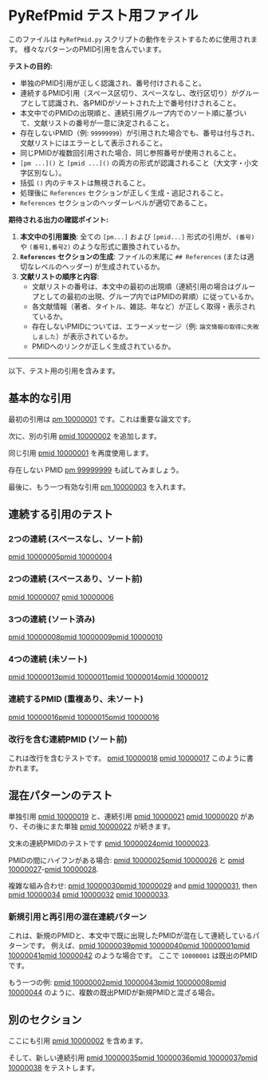 <!-- filepath: c:\Users\sunda\Documents\OneDrive - 近畿大学\Scripts\Python\PyRef\test.md -->
# PyRefPmid テスト用ファイル

このファイルは `PyRefPmid.py` スクリプトの動作をテストするために使用されます。
様々なパターンのPMID引用を含んでいます。

**テストの目的:**

*   単独のPMID引用が正しく認識され、番号付けされること。
*   連続するPMID引用（スペース区切り、スペースなし、改行区切り）がグループとして認識され、各PMIDがソートされた上で番号付けされること。
*   本文中でのPMIDの出現順と、連続引用グループ内でのソート順に基づいて、文献リストの番号が一意に決定されること。
*   存在しないPMID（例: `99999999`）が引用された場合でも、番号は付与され、文献リストにはエラーとして表示されること。
*   同じPMIDが複数回引用された場合、同じ参照番号が使用されること。
*   `[pm ...]()` と `[pmid ...]()` の両方の形式が認識されること（大文字・小文字区別なし）。
*   括弧 `()` 内のテキストは無視されること。
*   処理後に `References` セクションが正しく生成・追記されること。
*   `References` セクションのヘッダーレベルが適切であること。

**期待される出力の確認ポイント:**

1.  **本文中の引用置換**: 全ての `[pm...]` および `[pmid...]` 形式の引用が、`(番号)` や `(番号1,番号2)` のような形式に置換されているか。
2.  **`References` セクションの生成**: ファイルの末尾に `## References` (または適切なレベルのヘッダー) が生成されているか。
3.  **文献リストの順序と内容**:
    *   文献リストの番号は、本文中の最初の出現順（連続引用の場合はグループとしての最初の出現、グループ内ではPMIDの昇順）に従っているか。
    *   各文献情報（著者、タイトル、雑誌、年など）が正しく取得・表示されているか。
    *   存在しないPMIDについては、エラーメッセージ（例: `論文情報の取得に失敗しました`）が表示されているか。
    *   PMIDへのリンクが正しく生成されているか。

---

以下、テスト用の引用を含みます。

## 基本的な引用

最初の引用は [pm 10000001]() です。これは重要な論文です。

次に、別の引用 [pmid 10000002]() を追加します。

同じ引用 [pmid 10000001]() を再度使用します。

存在しない PMID [pm 99999999]() も試してみましょう。

最後に、もう一つ有効な引用 [pm 10000003]() を入れます。

## 連続する引用のテスト

### 2つの連続 (スペースなし、ソート前)

[pmid 10000005]()[pmid 10000004]()

### 2つの連続 (スペースあり、ソート前)

[pmid 10000007]()  [pmid 10000006]()

### 3つの連続 (ソート済み)

[pmid 10000008]()[pmid 10000009]()[pmid 10000010]()

### 4つの連続 (未ソート)

[pmid 10000013]()[pmid 10000011]()[pmid 10000014]()[pmid 10000012]()

### 連続するPMID (重複あり、未ソート)

[pmid 10000016]()[pmid 10000015]()[pmid 10000016]()

### 改行を含む連続PMID (ソート前)

これは改行を含むテストです。
[pmid 10000018]()
[pmid 10000017]()
このように書かれます。

## 混在パターンのテスト

単独引用 [pmid 10000019]() と、連続引用 [pmid 10000021]() [pmid 10000020]() があり、その後にまた単独 [pmid 10000022]() が続きます。

文末の連続PMIDのテストです [pmid 10000024]()[pmid 10000023]().

PMIDの間にハイフンがある場合: [pmid 10000025]()[pmid 10000026]() と [pmid 10000027]()-[pmid 10000028]().

複雑な組み合わせ: [pmid 10000030]()[pmid 10000029]() and [pmid 10000031](), then [pmid 10000034]() [pmid 10000032]() [pmid 10000033]().

### 新規引用と再引用の混在連続パターン

これは、新規のPMIDと、本文中で既に出現したPMIDが混在して連続しているパターンです。
例えば、[pmid 10000039]()[pmid 10000040]()[pmid 10000001]()[pmid 10000041]()[pmid 10000042]() のような場合です。
ここで `10000001` は既出のPMIDです。

もう一つの例: [pmid 10000002]()[pmid 10000043]()[pmid 10000008]()[pmid 10000044]() のように、複数の既出PMIDが新規PMIDと混ざる場合。

## 別のセクション

ここにも引用 [pmid 10000002]() を含めます。

そして、新しい連続引用 [pmid 10000035]()[pmid 10000036]()[pmid 10000037]()[pmid 10000038]() をテストします。
